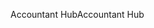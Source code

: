 <span data-ttu-id="efdf1-101">Accountant Hub</span><span class="sxs-lookup"><span data-stu-id="efdf1-101">Accountant Hub</span></span>
